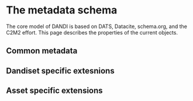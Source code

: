 # The metadata schema

The core model of DANDI is based on DATS, Datacite, schema.org, and the C2M2 
effort. This page describes the properties of the current objects. 

## Common metadata

## Dandiset specific extesnions

## Asset specific extensions
